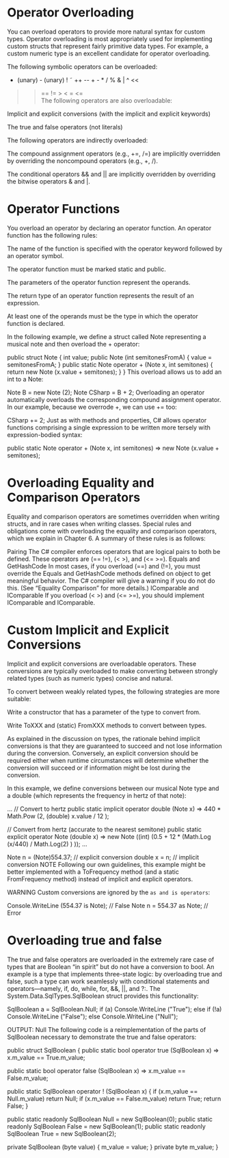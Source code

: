 # Operator Overloading
You can overload operators to provide more natural syntax for custom types. Operator overloading is most appropriately used for implementing custom structs that represent fairly primitive data types. For example, a custom numeric type is an excellent candidate for operator overloading.

The following symbolic operators can be overloaded:

+ (unary)	- (unary)	!	˜	++
--	+	-	*	/
%	&	|	^	<<
>>	==	!=	>	<
>=	<=	 	 	 
The following operators are also overloadable:

Implicit and explicit conversions (with the implicit and explicit keywords)

The true and false operators (not literals)

The following operators are indirectly overloaded:

The compound assignment operators (e.g., +=, /=) are implicitly overridden by overriding the noncompound operators (e.g., +, /).

The conditional operators && and || are implicitly overridden by overriding the bitwise operators & and |.

# Operator Functions
You overload an operator by declaring an operator function. An operator function has the following rules:

The name of the function is specified with the operator keyword followed by an operator symbol.

The operator function must be marked static and public.

The parameters of the operator function represent the operands.

The return type of an operator function represents the result of an expression.

At least one of the operands must be the type in which the operator function is declared.

In the following example, we define a struct called Note representing a musical note and then overload the + operator:

public struct Note
{
  int value;
  public Note (int semitonesFromA) { value = semitonesFromA; }
  public static Note operator + (Note x, int semitones)
  {
    return new Note (x.value + semitones);
  }
}
This overload allows us to add an int to a Note:

Note B = new Note (2);
Note CSharp = B + 2;
Overloading an operator automatically overloads the corresponding compound assignment operator. In our example, because we overrode +, we can use += too:

CSharp += 2;
Just as with methods and properties, C# allows operator functions comprising a single expression to be written more tersely with expression-bodied syntax:

public static Note operator + (Note x, int semitones)
                               => new Note (x.value + semitones);

# Overloading Equality and Comparison Operators
Equality and comparison operators are sometimes overridden when writing structs, and in rare cases when writing classes. Special rules and obligations come with overloading the equality and comparison operators, which we explain in Chapter 6. A summary of these rules is as follows:

Pairing
The C# compiler enforces operators that are logical pairs to both be defined. These operators are (== !=), (< >), and (<= >=).
Equals and GetHashCode
In most cases, if you overload (==) and (!=), you must override the Equals and GetHashCode methods defined on object to get meaningful behavior. The C# compiler will give a warning if you do not do this. (See “Equality Comparison” for more details.)
IComparable and IComparable<T>
If you overload (< >) and (<= >=), you should implement IComparable and IComparable<T>.

# Custom Implicit and Explicit Conversions
Implicit and explicit conversions are overloadable operators. These conversions are typically overloaded to make converting between strongly related types (such as numeric types) concise and natural.

To convert between weakly related types, the following strategies are more suitable:

Write a constructor that has a parameter of the type to convert from.

Write ToXXX and (static) FromXXX methods to convert between types.

As explained in the discussion on types, the rationale behind implicit conversions is that they are guaranteed to succeed and not lose information during the conversion. Conversely, an explicit conversion should be required either when runtime circumstances will determine whether the conversion will succeed or if information might be lost during the conversion.

In this example, we define conversions between our musical Note type and a double (which represents the frequency in hertz of that note):

...
// Convert to hertz
public static implicit operator double (Note x)
  => 440 * Math.Pow (2, (double) x.value / 12 );

// Convert from hertz (accurate to the nearest semitone)
public static explicit operator Note (double x)
  => new Note ((int) (0.5 + 12 * (Math.Log (x/440) / Math.Log(2) ) ));
...

Note n = (Note)554.37;  // explicit conversion
double x = n;           // implicit conversion
NOTE
Following our own guidelines, this example might be better implemented with a ToFrequency method (and a static FromFrequency method) instead of implicit and explicit operators.

WARNING
Custom conversions are ignored by the `as and is operators`:

Console.WriteLine (554.37 is Note);   // False
Note n = 554.37 as Note;              // Error

# Overloading true and false
The true and false operators are overloaded in the extremely rare case of types that are Boolean “in spirit” but do not have a conversion to bool. An example is a type that implements three-state logic: by overloading true and false, such a type can work seamlessly with conditional statements and operators—namely, if, do, while, for, &&, ||, and ?:. The System.Data.SqlTypes.SqlBoolean struct provides this functionality:

SqlBoolean a = SqlBoolean.Null;
if (a)
  Console.WriteLine ("True");
else if (!a)
  Console.WriteLine ("False");
else
  Console.WriteLine ("Null");

OUTPUT:
Null
The following code is a reimplementation of the parts of SqlBoolean necessary to demonstrate the true and false operators:

public struct SqlBoolean
{
  public static bool operator true (SqlBoolean x)
    => x.m_value == True.m_value;

  public static bool operator false (SqlBoolean x)
    => x.m_value == False.m_value;  

  public static SqlBoolean operator ! (SqlBoolean x)
  {
    if (x.m_value == Null.m_value)  return Null;
    if (x.m_value == False.m_value) return True;
    return False;
  }

  public static readonly SqlBoolean Null =  new SqlBoolean(0);
  public static readonly SqlBoolean False = new SqlBoolean(1);
  public static readonly SqlBoolean True =  new SqlBoolean(2);

  private SqlBoolean (byte value) { m_value = value; }
  private byte m_value;
}